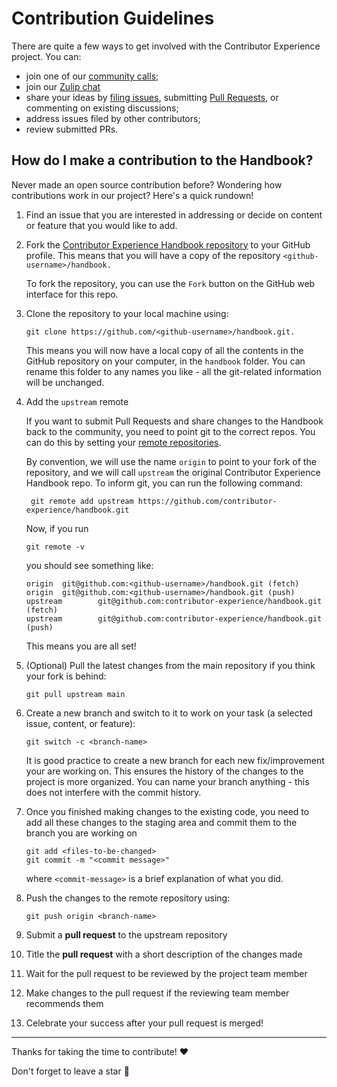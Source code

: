 # Contribution Guidelines

There are quite a few ways to get involved with the Contributor Experience project. You can:

- join one of our [community calls](docs/about/calendar.qmd);
- join our [Zulip chat](https://contributor-experience.zulipchat.com/join/r3bbxavdymqbyjiu32mtqyqi/)
- share your ideas by [filing issues](https://github.com/contributor-experience/handbook/issues/new), submitting [Pull Requests](https://docs.github.com/en/pull-requests), or commenting on existing discussions;
- address issues filed by other contributors;
- review submitted PRs.

## How do I make a contribution to the Handbook?

Never made an open source contribution before? Wondering how contributions work in our project? Here's a quick rundown!

1. Find an issue that you are interested in addressing or decide on content or feature that you would like to add.

2. Fork the [Contributor Experience Handbook repository](https://github.com/contributor-experience/handbook) to your GitHub profile. This means that you will have a copy of the repository `<github-username>/handbook.`

   To fork the repository, you can use the `Fork` button on the GitHub web interface for this repo.

3. Clone the repository to your local machine using:

   ```
   git clone https://github.com/<github-username>/handbook.git.
   ```

   This means you will now have a local copy of all the contents in the GitHub repository on your computer, in the `handbook` folder. You can rename this folder to any names you like - all the git-related information will be unchanged.

4. Add the `upstream` remote

   If you want to submit Pull Requests and share changes to the Handbook back to the community, you need to point git to the correct repos. You can do this by setting your [remote repositories](https://docs.github.com/get-started/getting-started-with-git/managing-remote-repositories).

   By convention, we will use the name `origin` to point to your fork of the repository, and we will call `upstream` the original Contributor Experience Handbook repo. To inform git, you can run the following command:

   ```
    git remote add upstream https://github.com/contributor-experience/handbook.git
   ```

   Now, if you run

   ```
   git remote -v
   ```

   you should see something like:

   ```
   origin  git@github.com:<github-username>/handbook.git (fetch)
   origin  git@github.com:<github-username>/handbook.git (push)
   upstream        git@github.com:contributor-experience/handbook.git (fetch)
   upstream        git@github.com:contributor-experience/handbook.git (push)
   ```

   This means you are all set!

5. (Optional) Pull the latest changes from the main repository if you think your fork is behind:

   ```
   git pull upstream main
   ```

6. Create a new branch and switch to it to work on your task (a selected issue, content, or feature):

   ```
   git switch -c <branch-name>
   ```

   It is good practice to create a new branch for each new fix/improvement your are working on. This ensures the history of the changes to the project is more organized. You can name your branch anything - this does not interfere with the commit history.



7. Once you finished making changes to the existing code, you need to add all these changes to the staging area and commit them to the branch you are working on

   ```
   git add <files-to-be-changed>
   git commit -m "<commit message>"
   ```

   where `<commit-message>` is a brief explanation of what you did.

9. Push the changes to the remote repository using:

   ```
   git push origin <branch-name>
   ```

10. Submit a **pull request** to the upstream repository

11. Title the **pull request** with a short description of the changes made

12. Wait for the pull request to be reviewed by the project team member

13. Make changes to the pull request if the reviewing team member recommends them

14. Celebrate your success after your pull request is merged!

---

Thanks for taking the time to contribute! ❤️

Don't forget to leave a star 🌟